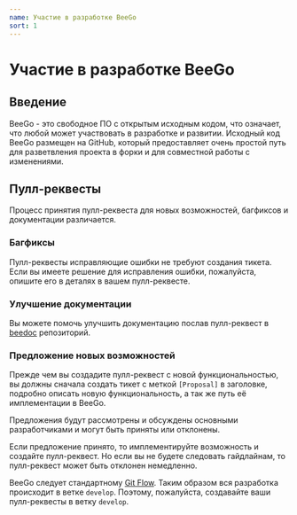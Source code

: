```yaml
---
name: Участие в разработке BeeGo
sort: 1
---
```


# Участие в разработке BeeGo

## Введение

BeeGo - это свободное ПО с открытым исходным кодом, что означает, что любой может участвовать
в разработке и развитии. Исходный код BeeGo размещен на GitHub, который предоставляет очень
простой путь для разветвления проекта в форки и для совместной работы с изменениями.

## Пулл-реквесты

Процесс принятия пулл-реквеста для новых возможностей, багфиксов и документации различается.

### Багфиксы

Пулл-реквесты исправляющие ошибки не требуют создания тикета. Если вы имеете
решение для исправления ошибки, пожалуйста, опишите его в деталях в вашем пулл-реквесте.

### Улучшение документации

Вы можете помочь улучшить документацию послав пулл-реквест в
[beedoc](https://github.com/beego/beedoc) репозиторий.

### Предложение новых возможностей

Прежде чем вы создадите пулл-реквест с новой функциональностью, вы должны сначала создать
тикет с меткой `[Proposal]` в заголовке, подробно описать новую функциональность, а так же
путь её имплементации в BeeGo.

Предложения будут рассмотрены и обсуждены основными разработчиками и могут быть
приняты или отклонены.

Если предложение принято, то имплементируйте возможность и создайте пулл-реквест.
Но если вы не будете следовать гайдлайнам, то пулл-реквест может быть отклонен немедленно.

BeeGo следует стандартному [Git Flow](http://nvie.com/posts/a-successful-git-branching-model/).
Таким образом вся разработка происходит в ветке `develop`. Поэтому, пожалуйста, создавайте ваши
пулл-реквесты в ветку `develop`.
